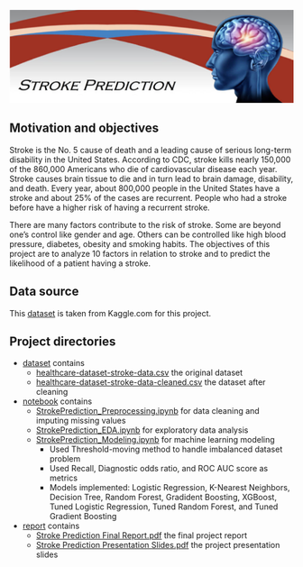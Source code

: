 ![Tiles](header.jpg)
## Motivation and objectives
Stroke is the No. 5 cause of death and a leading cause of serious long-term disability in the United States. According to CDC, stroke kills nearly 150,000 of the 860,000 Americans who die of cardiovascular disease each year. Stroke causes brain tissue to die and in turn lead to brain damage, disability, and death. Every year, about 800,000 people in the United States have a stroke and about 25% of the cases are recurrent. People who had a stroke before have a higher risk of having a recurrent stroke.

There are many factors contribute to the risk of stroke. Some are beyond one’s control like gender and age. Others can be controlled like high blood pressure, diabetes, obesity and smoking habits. The objectives of this project are to analyze 10 factors in relation to stroke and to predict the likelihood of a patient having a stroke.

## Data source
This [dataset](https://www.kaggle.com/fedesoriano/stroke-prediction-dataset) is taken from Kaggle.com for this project.

## Project directories
- [dataset](https://github.com/szelinghsu/StrokePrediction/tree/master/dataset) contains 
  - [healthcare-dataset-stroke-data.csv](https://github.com/szelinghsu/StrokePrediction/blob/master/dataset/healthcare-dataset-stroke-data.csv) the original dataset
  - [healthcare-dataset-stroke-data-cleaned.csv](https://github.com/szelinghsu/StrokePrediction/blob/master/dataset/healthcare-dataset-stroke-data-cleaned.csv) the dataset after cleaning
- [notebook](https://github.com/szelinghsu/StrokePrediction/tree/master/notebook) contains
  - [StrokePrediction_Preprocessing.ipynb](https://github.com/szelinghsu/StrokePrediction/blob/master/notebook/StrokePrediction_Preprocessing.ipynb) for data cleaning and imputing missing values
  - [StrokePrediction_EDA.ipynb](https://github.com/szelinghsu/StrokePrediction/blob/master/notebook/StrokePrediction_EDA.ipynb) for exploratory data analysis
  - [StrokePrediction_Modeling.ipynb](https://github.com/szelinghsu/StrokePrediction/blob/master/notebook/StrokePrediction_Modeling.ipynb) for machine learning modeling
    - Used Threshold-moving method to handle imbalanced dataset problem
    - Used Recall, Diagnostic odds ratio, and ROC AUC score as metrics
    - Models implemented: Logistic Regression, K-Nearest Neighbors, Decision Tree, Random Forest, Gradident Boosting, XGBoost, Tuned Logistic Regression, Tuned Random Forest, and Tuned Gradient Boosting
- [report](https://github.com/szelinghsu/StrokePrediction/tree/master/report) contains 
  - [Stroke Prediction Final Report.pdf](https://github.com/szelinghsu/StrokePrediction/blob/master/report/Stroke%20Prediction%20Final%20Report.pdf) the final project report
  - [Stroke Prediction Presentation Slides.pdf](https://github.com/szelinghsu/StrokePrediction/blob/master/report/Stroke%20Prediction%20Presentation%20Slides.pdf) the project presentation slides
